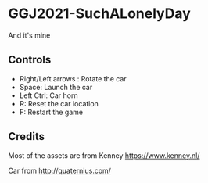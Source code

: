 # GGJ2021-SuchALonelyDay
 And it's mine


## Controls
* Right/Left arrows : Rotate the car
* Space: Launch the car
* Left Ctrl: Car horn
* R: Reset the car location
* F: Restart the game

## Credits
Most of the assets are from Kenney https://www.kenney.nl/

Car from http://quaternius.com/
